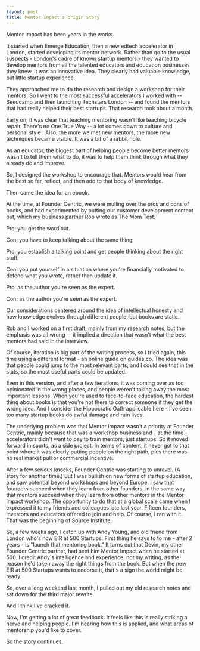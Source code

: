 ```yaml
---
layout: post
title: Mentor Impact's origin story
---
```


Mentor Impact has been years in the works.

It started when Emerge Education, then a new edtech accelerator in London, started developing its mentor network.  Rather than go to the usual suspects - London's cadre of known startup mentors - they wanted to develop mentors from all the talented educators and education businesses they knew. It was an innovative idea. They clearly had valuable knowledge, but little startup experience.

They approached me to do the research and design a workshop for their mentors.  So I went to the most successful accelerators I worked with -- Seedcamp and then launching Techstars London -- and found the mentors that had really helped their best startups. That research took about a month.

Early on, it was clear that teaching mentoring wasn't like teaching bicycle repair. There's no One True Way -- a lot comes down to culture and personal style .  Also, the more we met new mentors, the more new techniques became visible.  It was a bit of a rabbit hole.

As an educator, the biggest part of helping people become better mentors wasn't to tell them what to do, it was to help them think through what they already do and improve.

So, I designed the workshop to encourage that.  Mentors would hear from the best so far, reflect, and then add to that body of knowledge.

Then came the idea for an ebook.

At the time, at Founder Centric, we were mulling over the pros and cons of books, and had experimented by putting our customer development  content out, which my business partner Rob wrote as The Mom Test.

Pro: you get the word out.

Con: you have to keep talking about the same thing.

Pro: you establish a talking point and get people thinking about the right stuff.

Con: you put yourself in a situation where you're financially motivated to defend what you wrote, rather than update it.

Pro: as the author you're seen as the expert.

Con: as the author you're seen as the expert.

Our considerations centered around the idea of intellectual honesty and how knowledge evolves through different people, but books are static.  

Rob and I worked on a first draft, mainly from my research notes, but the emphasis was all wrong -- it implied a direction that wasn't what the best mentors had said in the interview.  

Of course, iteration is big part of the writing process, so I tried again, this time using a different format - an online guide on guides.co.  The idea was that people could jump to the most relevant parts, and I could see that in the stats, so the most useful parts could be updated.

Even in this version, and after a few iterations, it was coming over as too opinionated in the wrong places, and people weren't taking away the most important lessons.  When you're used to face-to-face education, the hardest thing about books is that you're not there to correct someone if they get the wrong idea.  And I consider the Hippocratic Oath applicable here - I've seen too many startup books do awful damage and ruin lives.

The underlying problem was that Mentor Impact wasn't a priority at Founder Centric, mainly because that was a workshop business and - at the time - accelerators didn't want to pay to train mentors, just startups.  So it moved forward in spurts, as a side project.  In terms of content, it never got to that point where it was clearly putting people on the right path, plus there was no real market pull or commercial incentive.

After a few serious knocks, Founder Centric was starting to unravel. (A story for another time.) But I was bullish on new forms of startup education, and saw potential beyond workshops and beyond Europe.  I saw that founders succeed when they learn from other founders, in the same way that mentors succeed when they learn from other mentors in the Mentor Impact workshop. The opportunity to do that at a global scale came when I expressed it to my friends and colleagues late last year.  Fifteen founders, investors and educators offered to join and help. Of course, I ran with it.  That was the beginning of Source Institute.

So, a few weeks ago, I catch up with Andy Young, and old friend from London who's now EIR at 500 Startups.  First thing he says to to me - after 2 years - is "launch that mentoring book."  It turns out that Devin, my other Founder Centric partner, had sent him Mentor Impact when he started at 500. I credit Andy's intelligence and experience, not my writing, as the reason he'd taken away the right things from the book. But when the new EIR at 500 Startups wants to endorse it, that's a sign the world might be ready.

So, over a long weekend last month, I pulled out my old research notes and sat down for the third major rewrite.

And I think I've cracked it.

Now, I'm getting a lot of great feedback.  It feels like this is really striking a nerve and helping people. I'm hearing how this is applied, and what areas of mentorship you'd like to cover. 

So the story continues.

